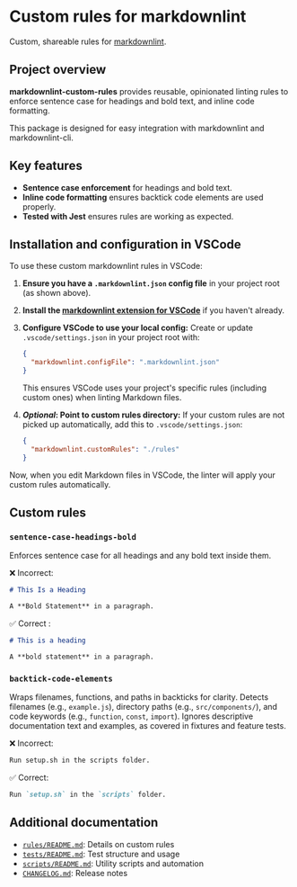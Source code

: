 # Custom rules for markdownlint

Custom, shareable rules for [markdownlint](https://github.com/DavidAnson/markdownlint).

## Project overview

**markdownlint-custom-rules** provides reusable, opinionated linting rules to enforce sentence case for headings and bold text, and inline code formatting.

This package is designed for easy integration with markdownlint and markdownlint-cli.

## Key features

- **Sentence case enforcement** for headings and bold text.
- **Inline code formatting** ensures backtick code elements are used properly.
- **Tested with Jest** ensures rules are working as expected.

## Installation and configuration in VSCode

To use these custom markdownlint rules in VSCode:

1. **Ensure you have a `.markdownlint.json` config file** in your project root (as shown above).
2. **Install the [markdownlint extension for VSCode](https://marketplace.visualstudio.com/items?itemName=DavidAnson.vscode-markdownlint)** if you haven't already.
3. **Configure VSCode to use your local config:**
   Create or update `.vscode/settings.json` in your project root with:

     ```json
     {
       "markdownlint.configFile": ".markdownlint.json"
     }
     ```

   This ensures VSCode uses your project's specific rules (including custom ones) when linting Markdown files.

4. ***Optional*: Point to custom rules directory:**
   If your custom rules are not picked up automatically, add this to `.vscode/settings.json`:

     ```json
     {
       "markdownlint.customRules": "./rules"
     }
     ```

Now, when you edit Markdown files in VSCode, the linter will apply your custom rules automatically.

## Custom rules

### `sentence-case-headings-bold`

Enforces sentence case for all headings and any bold text inside them.

❌ Incorrect:

```markdown
# This Is a Heading

A **Bold Statement** in a paragraph.
```

✅ Correct :

```markdown
# This is a heading

A **bold statement** in a paragraph.
```

### `backtick-code-elements`

Wraps filenames, functions, and paths in backticks for clarity. Detects filenames (e.g., `example.js`), directory paths (e.g., `src/components/`), and code keywords (e.g., `function`, `const`, `import`). Ignores descriptive documentation text and examples, as covered in fixtures and feature tests.

❌ Incorrect:

```markdown
Run setup.sh in the scripts folder.
```

✅ Correct:

```markdown
Run `setup.sh` in the `scripts` folder.
```

## Additional documentation

- [`rules/README.md`](./rules/README.md): Details on custom rules
- [`tests/README.md`](./tests/README.md): Test structure and usage
- [`scripts/README.md`](./scripts/README.md): Utility scripts and automation
- [`CHANGELOG.md`](./CHANGELOG.md): Release notes
